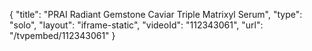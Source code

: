 {
    "title": "PRAI Radiant Gemstone Caviar Triple Matrixyl Serum",
    "type": "solo",
    "layout": "iframe-static",
    "videoId": "112343061",
    "url": "\/tvpembed\/112343061"
}